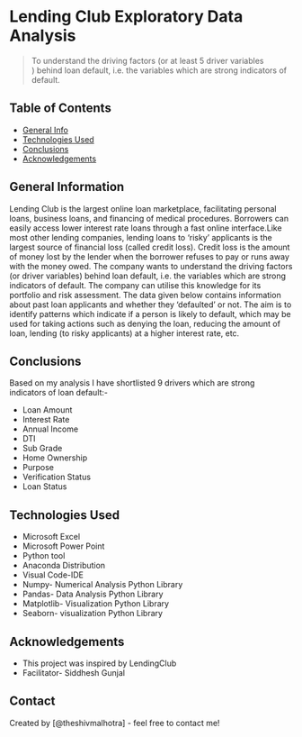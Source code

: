 # Lending Club Exploratory Data Analysis
>To understand the driving factors (or at least 5 driver variables ) behind loan default, i.e. the variables which are strong indicators of default.

## Table of Contents
* [General Info](#general-information)
* [Technologies Used](#technologies-used)
* [Conclusions](#conclusions)
* [Acknowledgements](#acknowledgements)

<!-- You can include any other section that is pertinent to your problem -->

## General Information
Lending Club is the largest online loan marketplace, facilitating personal loans, business loans, and financing of medical procedures. Borrowers can easily access lower interest rate loans through a fast online interface.Like most other lending companies, lending loans to ‘risky’ applicants is the largest source of financial loss (called credit loss). Credit loss is the amount of money lost by the lender when the borrower refuses to pay or runs away with the money owed. The company wants to understand the driving factors (or driver variables) behind loan default, i.e. the variables which are strong indicators of default. The company can utilise this knowledge for its portfolio and risk assessment. 
The data given below contains information about past loan applicants and whether they ‘defaulted’ or not. The aim is to identify patterns which indicate if a person is likely to default, which may be used for taking actions such as denying the loan, reducing the amount of loan, lending (to risky applicants) at a higher interest rate, etc.

<!-- You don't have to answer all the questions - just the ones relevant to your project. -->

## Conclusions
Based on my analysis I have shortlisted 9 drivers which are strong indicators of loan default:-<br />
* Loan Amount<br />
* Interest Rate<br />
* Annual Income<br />
* DTI<br />
* Sub Grade<br />
* Home Ownership<br />
* Purpose<br />
* Verification Status<br />
* Loan Status<br />

<!-- You don't have to answer all the questions - just the ones relevant to your project. -->


## Technologies Used
* Microsoft Excel<br />
* Microsoft Power Point<br />
* Python tool<br />
* Anaconda Distribution<br />
* Visual Code-IDE<br />
* Numpy- Numerical Analysis Python Library<br />
* Pandas- Data Analysis Python Library<br />
* Matplotlib- Visualization Python Library<br />
* Seaborn- visualization Python Library<br />

<!-- As the libraries versions keep on changing, it is recommended to mention the version of library used in this project -->

## Acknowledgements

- This project was inspired by LendingClub<br />
- Facilitator- Siddhesh Gunjal

## Contact
Created by [@theshivmalhotra] - feel free to contact me!


<!-- Optional -->
<!-- ## License -->
<!-- This project is open source and available under the [... License](). -->

<!-- You don't have to include all sections - just the one's relevant to your project -->

